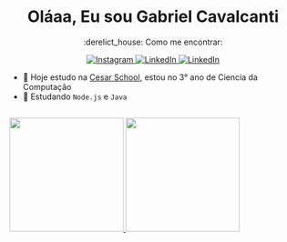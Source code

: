 <h1 align="center"> Oláaa, Eu sou Gabriel Cavalcanti</h1>

<p align="center"> 
  :derelict_house: Como me encontrar:
</p>

<p align="center">
  
  <a href="https://www.instagram.com/limagsc/">
    <img src="https://img.shields.io/badge/Instagram-E4405F?style=for-the-badge&logo=instagram&logoColor=white" alt="Instagram">
  </a>
  
  <a href="https://www.linkedin.com/in/gabriel-siqueira-cavalcanti-30909a1a4/">
    <img src="https://img.shields.io/badge/LinkedIn-0077B5?style=for-the-badge&logo=linkedin&logoColor=white" alt="LinkedIn">
  </a>
  
   <a href="https://www.twitter.com">
    <img src="https://img.shields.io/badge/Twitter-1DA1F2?style=for-the-badge&logo=twitter&logoColor=white" alt="LinkedIn">
  </a>
  
</p>

- 🔭 Hoje estudo na <a href="https://github.com/Abduzidos">Cesar School</a>, estou no 3° ano de Ciencia da Computação
- 🌱 Estudando `Node.js` e `Java`
## 

<div>
  <a href="https://github.com/GabrielLimaSC">
  <img height="200em" src="https://github-readme-stats.vercel.app/api/top-langs/?username=GabrielLimaSC&layout-compact&langs_count=16&theme=dracula"/>
  <img height="200em" src="https://streak-stats.demolab.com?user=GabrielLimaSC&theme=dracula&locale=pt_BR"/>
</div>
